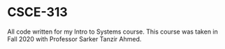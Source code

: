 # CSCE-313
All code written for my Intro to Systems course. This course was taken in Fall 2020 with Professor Sarker Tanzir Ahmed. 
